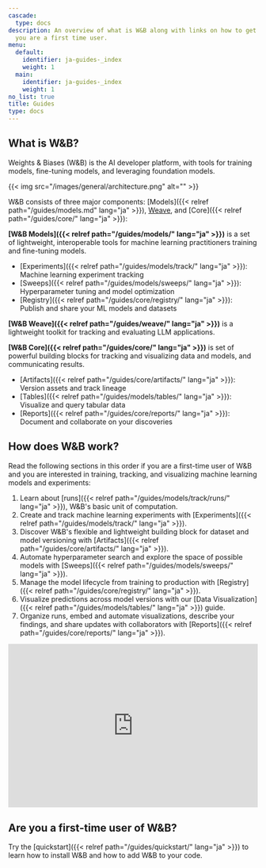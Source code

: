 ```yaml
---
cascade:
  type: docs
description: An overview of what is W&B along with links on how to get started if
  you are a first time user.
menu:
  default:
    identifier: ja-guides-_index
    weight: 1
  main:
    identifier: ja-guides-_index
    weight: 1
no_list: true
title: Guides
type: docs
---
```


## What is W&B?

Weights & Biases (W&B) is the AI developer platform, with tools for training models, fine-tuning models, and leveraging foundation models. 

{{< img src="/images/general/architecture.png" alt="" >}}

W&B consists of three major components: [Models]({{< relref path="/guides/models.md" lang="ja" >}}), [Weave](https://wandb.github.io/weave/), and [Core]({{< relref path="/guides/core/" lang="ja" >}}):

**[W&B Models]({{< relref path="/guides/models/" lang="ja" >}})** is a set of lightweight, interoperable tools for machine learning practitioners training and fine-tuning models.
- [Experiments]({{< relref path="/guides/models/track/" lang="ja" >}}): Machine learning experiment tracking
- [Sweeps]({{< relref path="/guides/models/sweeps/" lang="ja" >}}): Hyperparameter tuning and model optimization
- [Registry]({{< relref path="/guides/core/registry/" lang="ja" >}}): Publish and share your ML models and datasets

**[W&B Weave]({{< relref path="/guides/weave/" lang="ja" >}})** is a lightweight toolkit for tracking and evaluating LLM applications.

**[W&B Core]({{< relref path="/guides/core/" lang="ja" >}})** is set of powerful building blocks for tracking and visualizing data and models, and communicating results.
- [Artifacts]({{< relref path="/guides/core/artifacts/" lang="ja" >}}): Version assets and track lineage
- [Tables]({{< relref path="/guides/models/tables/" lang="ja" >}}): Visualize and query tabular data
- [Reports]({{< relref path="/guides/core/reports/" lang="ja" >}}): Document and collaborate on your discoveries

## How does W&B work?

Read the following sections in this order if you are a first-time user of W&B and you are interested in training, tracking, and visualizing machine learning models and experiments:

1. Learn about [runs]({{< relref path="/guides/models/track/runs/" lang="ja" >}}), W&B's basic unit of computation.
2. Create and track machine learning experiments with [Experiments]({{< relref path="/guides/models/track/" lang="ja" >}}).
3. Discover W&B's flexible and lightweight building block for dataset and model versioning with [Artifacts]({{< relref path="/guides/core/artifacts/" lang="ja" >}}).
4. Automate hyperparameter search and explore the space of possible models with [Sweeps]({{< relref path="/guides/models/sweeps/" lang="ja" >}}).
5. Manage the model lifecycle from training to production with [Registry]({{< relref path="/guides/core/registry/" lang="ja" >}}).
6. Visualize predictions across model versions with our [Data Visualization]({{< relref path="/guides/models/tables/" lang="ja" >}}) guide.
7. Organize runs, embed and automate visualizations, describe your findings, and share updates with collaborators with [Reports]({{< relref path="/guides/core/reports/" lang="ja" >}}).

<iframe width="100%" height="330" src="https://www.youtube.com/embed/tHAFujRhZLA" title="Weights &amp; Biases End-to-End Demo" frameborder="0" allow="accelerometer; autoplay; clipboard-write; encrypted-media; gyroscope; picture-in-picture; web-share" allowfullscreen></iframe>

## Are you a first-time user of W&B?

Try the [quickstart]({{< relref path="/guides/quickstart/" lang="ja" >}}) to learn how to install W&B and how to add W&B to your code.